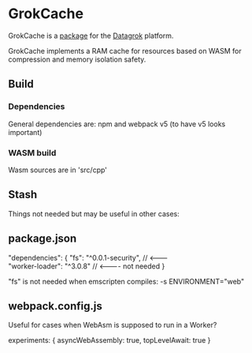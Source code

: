 # GrokCache

GrokCache is a [package](https://datagrok.ai/help/develop/develop#packages) for the [Datagrok](https://datagrok.ai) platform.

GrokCache implements a RAM cache for resources based on WASM for compression 
and memory isolation safety.


## Build 

### Dependencies
General dependencies are: npm and webpack v5 (to have v5 looks important)

### WASM build
Wasm sources are in 'src/cpp' 


## Stash

Things not needed but may be useful in other cases:

package.json
-------
"dependencies": {
    "fs": "^0.0.1-security", // <---  
    "worker-loader": "^3.0.8" // <---- not needed
}

"fs" is not needed when emscripten compiles: -s ENVIRONMENT="web"


webpack.config.js
------------

Useful for cases when WebAsm is supposed to run in a Worker?

experiments: {
    asyncWebAssembly: true,
    topLevelAwait: true
}
